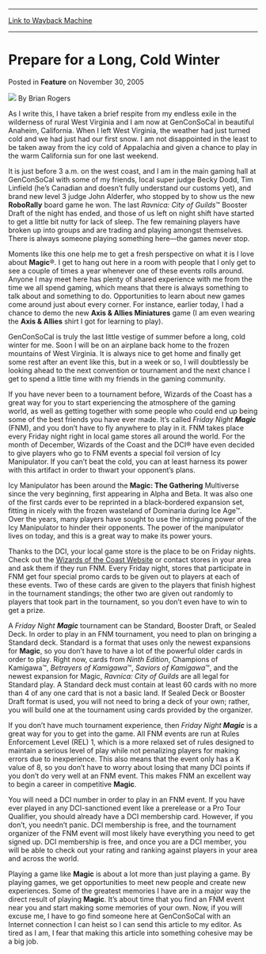 
---
[Link to Wayback Machine](https://web.archive.org/web/20220807215736/https://magic.wizards.com/en/articles/archive/feature/prepare-long-cold-winter-2005-11-30)

[_metadata_:wayback_url]:- "https://magic.wizards.com/en/articles/archive/feature/prepare-long-cold-winter-2005-11-30"
[_metadata_:wayback_raw_url]:- "https://web.archive.org/web/20220807215736id_/https://magic.wizards.com/en/articles/archive/feature/prepare-long-cold-winter-2005-11-30"
[_metadata_:wayback_capture_timestamp]:- "2022-08-07 21:57:36+00:00"
[_metadata_:publish_date]:- "2005-11-30"
[_metadata_:description]:- "As I write this, I have taken a brief respite from my endless exile in the wilderness of rural West Virginia and I am now at GenConSoCal in beautiful Anaheim, California. When I left West Virginia, the weather had just turned cold and we had just had our first snow. I am not disappointed in the least to be taken away from the icy cold of Appalachia and given a chance to play"
[_metadata_:generator]:- "Drupal 7 (http://drupal.org)"
---


Prepare for a Long, Cold Winter
===============================



 Posted in **Feature**
 on November 30, 2005 






![](https://media.magic.wizards.com/styles/auth_small/public/generic-avatar-150_333.png)
By Brian Rogers











As I write this, I have taken a brief respite from my endless exile in the wilderness of rural West Virginia and I am now at GenConSoCal in beautiful Anaheim, California. When I left West Virginia, the weather had just turned cold and we had just had our first snow. I am not disappointed in the least to be taken away from the icy cold of Appalachia and given a chance to play in the warm California sun for one last weekend.


It is just before 3 a.m. on the west coast, and I am in the main gaming hall at GenConSoCal with some of my friends, local super judge Becky Dodd, Tim Linfield (he’s Canadian and doesn’t fully understand our customs yet), and brand new level 3 judge John Alderfer, who stopped by to show us the new **RoboRally** board game he won. The last *Ravnica: City of Guilds*™ Booster Draft of the night has ended, and those of us left on night shift have started to get a little bit nutty for lack of sleep. The few remaining players have broken up into groups and are trading and playing amongst themselves. There is always someone playing something here—the games never stop.


Moments like this one help me to get a fresh perspective on what it is I love about **Magic**®. I get to hang out here in a room with people that I only get to see a couple of times a year whenever one of these events rolls around. Anyone I may meet here has plenty of shared experience with me from the time we all spend gaming, which means that there is always something to talk about and something to do. Opportunities to learn about new games come around just about every corner. For instance, earlier today, I had a chance to demo the new **Axis & Allies Miniatures** game (I am even wearing the **Axis & Allies** shirt I got for learning to play).


GenConSoCal is truly the last little vestige of summer before a long, cold winter for me. Soon I will be on an airplane back home to the frozen mountains of West Virginia. It is always nice to get home and finally get some rest after an event like this, but in a week or so, I will doubtlessly be looking ahead to the next convention or tournament and the next chance I get to spend a little time with my friends in the gaming community.


If you have never been to a tournament before, Wizards of the Coast has a great way for you to start experiencing the atmosphere of the gaming world, as well as getting together with some people who could end up being some of the best friends you have ever made. It’s called *Friday Night **Magic*** (FNM), and you don’t have to fly anywhere to play in it. FNM takes place every Friday night right in local game stores all around the world. For the month of December, Wizards of the Coast and the DCI® have even decided to give players who go to FNM events a special foil version of Icy Manipulator. If you can’t beat the cold, you can at least harness its power with this artifact in order to thwart your opponent’s plans.


Icy Manipulator has been around the **Magic: The Gathering** Multiverse since the very beginning, first appearing in Alpha and Beta. It was also one of the first cards ever to be reprinted in a black-bordered expansion set, fitting in nicely with the frozen wasteland of Dominaria during Ice Age™. Over the years, many players have sought to use the intriguing power of the Icy Manipulator to hinder their opponents. The power of the manipulator lives on today, and this is a great way to make its power yours.


Thanks to the DCI, your local game store is the place to be on Friday nights. Check out the [Wizards of the Coast Website](http://www.wizards.com/default.asp?x=dci/welcome) or contact stores in your area and ask them if they run FNM. Every Friday night, stores that participate in FNM get four special promo cards to be given out to players at each of these events. Two of these cards are given to the players that finish highest in the tournament standings; the other two are given out randomly to players that took part in the tournament, so you don’t even have to win to get a prize.


A *Friday Night **Magic*** tournament can be Standard, Booster Draft, or Sealed Deck. In order to play in an FNM tournament, you need to plan on bringing a Standard deck. Standard is a format that uses only the newest expansions for **Magic**, so you don’t have to have a lot of the powerful older cards in order to play. Right now, cards from *Ninth Edition*, Champions of Kamigawa™, *Betrayers of Kamigawa*™, *Saviors of Kamigawa*™, and the newest expansion for Magic, *Ravnica: City of Guilds* are all legal for Standard play. A Standard deck must contain at least 60 cards with no more than 4 of any one card that is not a basic land. If Sealed Deck or Booster Draft format is used, you will not need to bring a deck of your own; rather, you will build one at the tournament using cards provided by the organizer.


If you don’t have much tournament experience, then *Friday Night **Magic*** is a great way for you to get into the game. All FNM events are run at Rules Enforcement Level (REL) 1, which is a more relaxed set of rules designed to maintain a serious level of play while not penalizing players for making errors due to inexperience. This also means that the event only has a K value of 8, so you don’t have to worry about losing that many DCI points if you don’t do very well at an FNM event. This makes FNM an excellent way to begin a career in competitive **Magic**.


You will need a DCI number in order to play in an FNM event. If you have ever played in any DCI-sanctioned event like a prerelease or a Pro Tour Qualifier, you should already have a DCI membership card. However, if you don’t, you needn’t panic. DCI membership is free, and the tournament organizer of the FNM event will most likely have everything you need to get signed up. DCI membership is free, and once you are a DCI member, you will be able to check out your rating and ranking against players in your area and across the world.


Playing a game like **Magic** is about a lot more than just playing a game. By playing games, we get opportunities to meet new people and create new experiences. Some of the greatest memories I have are in a major way the direct result of playing **Magic**. It’s about time that you find an FNM event near you and start making some memories of your own. Now, if you will excuse me, I have to go find someone here at GenConSoCal with an Internet connection I can heist so I can send this article to my editor. As tired as I am, I fear that making this article into something cohesive may be a big job.







